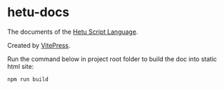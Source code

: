 # hetu-docs

The documents of the [Hetu Script Language](https://github.com/hetu-script/hetu-script).

Created by [VitePress](https://github.com/vuejs/vitepress).

Run the command below in project root folder to build the doc into static html site:

```
npm run build
```